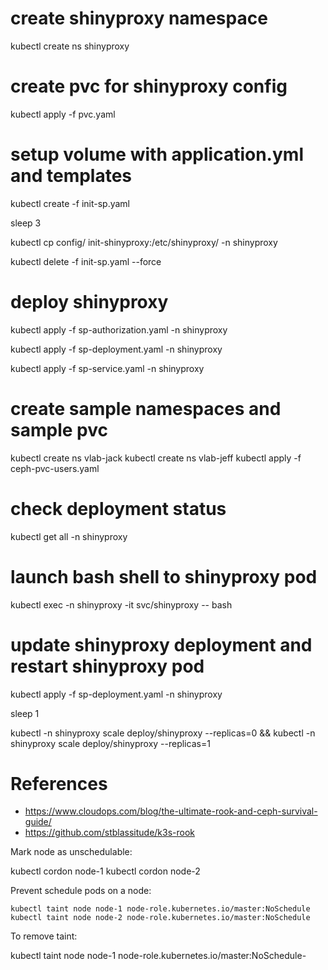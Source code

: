 # create shinyproxy namespace
kubectl create ns shinyproxy

# create pvc for shinyproxy config
kubectl apply -f pvc.yaml

# setup volume with application.yml and templates
kubectl create -f init-sp.yaml

sleep 3

kubectl cp config/ init-shinyproxy:/etc/shinyproxy/ -n shinyproxy

kubectl delete -f init-sp.yaml --force

# deploy shinyproxy
kubectl apply -f sp-authorization.yaml -n shinyproxy

kubectl apply -f sp-deployment.yaml -n shinyproxy

kubectl apply -f sp-service.yaml -n shinyproxy

# create sample namespaces and sample pvc
kubectl create ns vlab-jack 
kubectl create ns vlab-jeff 
kubectl apply -f ceph-pvc-users.yaml

# check deployment status
kubectl get all -n shinyproxy

# launch bash shell to shinyproxy pod
kubectl exec -n shinyproxy -it svc/shinyproxy -- bash

# update shinyproxy deployment and restart shinyproxy pod
kubectl apply -f sp-deployment.yaml -n shinyproxy

sleep 1

kubectl -n shinyproxy scale deploy/shinyproxy --replicas=0 &&  kubectl -n shinyproxy scale deploy/shinyproxy --replicas=1

# References

- https://www.cloudops.com/blog/the-ultimate-rook-and-ceph-survival-guide/
- https://github.com/stblassitude/k3s-rook

Mark node as unschedulable:

kubectl cordon node-1
kubectl cordon node-2

Prevent schedule pods on a node:

`kubectl taint node node-1 node-role.kubernetes.io/master:NoSchedule`
`kubectl taint node node-2 node-role.kubernetes.io/master:NoSchedule`

To remove taint:

kubectl taint node node-1 node-role.kubernetes.io/master:NoSchedule-